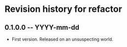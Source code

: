 # Revision history for refactor

## 0.1.0.0  -- YYYY-mm-dd

* First version. Released on an unsuspecting world.
